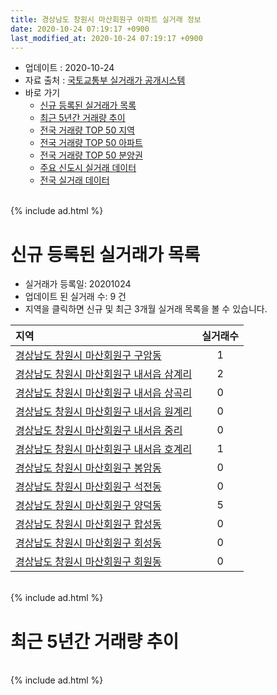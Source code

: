 ```yaml
---
title: 경상남도 창원시 마산회원구 아파트 실거래 정보
date: 2020-10-24 07:19:17 +0900
last_modified_at: 2020-10-24 07:19:17 +0900
---
```


* 업데이트 : 2020-10-24
* 자료 출처 : [국토교통부 실거래가 공개시스템](http://rt.molit.go.kr)
* 바로 가기
    * [신규 등록된 실거래가 목록](#신규-등록된-실거래가-목록)
    * [최근 5년간 거래량 추이](#최근-5년간-거래량-추이)
    * [전국 거래량 TOP 50 지역](https://inasie.github.io/apt-trade-info/최근-3개월-전국에서-가장-거래가-많이-발생한-지역)
    * [전국 거래량 TOP 50 아파트](https://inasie.github.io/apt-trade-info/최근-3개월-전국에서-가장-거래가-많이-발생한-아파트)
    * [전국 거래량 TOP 50 분양권](https://inasie.github.io/apt-trade-info/최근-3개월-전국에서-가장-거래가-많이-발생한-분양권)
    * [주요 신도시 실거래 데이터](https://inasie.github.io/apt-trade-info/주요-신도시)
    * [전국 실거래 데이터](https://inasie.github.io/apt-trade-info/전국)

<br>
{% include ad.html %}
<br>

# 신규 등록된 실거래가 목록
* 실거래가 등록일: 20201024
* 업데이트 된 실거래 수: 9 건
* 지역을 클릭하면 신규 및 최근 3개월 실거래 목록을 볼 수 있습니다.


|지역|실거래수|
|:---|:---:|
|[경상남도 창원시 마산회원구 구암동](https://inasie.github.io/apt-trade-info/경상남도-창원시-마산회원구-구암동)|1|
|[경상남도 창원시 마산회원구 내서읍 삼계리](https://inasie.github.io/apt-trade-info/경상남도-창원시-마산회원구-내서읍-삼계리)|2|
|[경상남도 창원시 마산회원구 내서읍 상곡리](https://inasie.github.io/apt-trade-info/경상남도-창원시-마산회원구-내서읍-상곡리)|0|
|[경상남도 창원시 마산회원구 내서읍 원계리](https://inasie.github.io/apt-trade-info/경상남도-창원시-마산회원구-내서읍-원계리)|0|
|[경상남도 창원시 마산회원구 내서읍 중리](https://inasie.github.io/apt-trade-info/경상남도-창원시-마산회원구-내서읍-중리)|0|
|[경상남도 창원시 마산회원구 내서읍 호계리](https://inasie.github.io/apt-trade-info/경상남도-창원시-마산회원구-내서읍-호계리)|1|
|[경상남도 창원시 마산회원구 봉암동](https://inasie.github.io/apt-trade-info/경상남도-창원시-마산회원구-봉암동)|0|
|[경상남도 창원시 마산회원구 석전동](https://inasie.github.io/apt-trade-info/경상남도-창원시-마산회원구-석전동)|0|
|[경상남도 창원시 마산회원구 양덕동](https://inasie.github.io/apt-trade-info/경상남도-창원시-마산회원구-양덕동)|5|
|[경상남도 창원시 마산회원구 합성동](https://inasie.github.io/apt-trade-info/경상남도-창원시-마산회원구-합성동)|0|
|[경상남도 창원시 마산회원구 회성동](https://inasie.github.io/apt-trade-info/경상남도-창원시-마산회원구-회성동)|0|
|[경상남도 창원시 마산회원구 회원동](https://inasie.github.io/apt-trade-info/경상남도-창원시-마산회원구-회원동)|0|


<br>
{% include ad.html %}
<br>

# 최근 5년간 거래량 추이


<div style="width:100%;">
    <canvas id="deal_progress" height="200"></canvas>
</div>

<script>
new Chart(document.getElementById("deal_progress"), {
    type: 'line',
    data: {
        labels: ['201510','201511','201512','201601','201602','201603','201604','201605','201606','201607','201608','201609','201610','201611','201612','201701','201702','201703','201704','201705','201706','201707','201708','201709','201710','201711','201712','201801','201802','201803','201804','201805','201806','201807','201808','201809','201810','201811','201812','201901','201902','201903','201904','201905','201906','201907','201908','201909','201910','201911','201912','202001','202002','202003','202004','202005','202006','202007','202008','202009','202010'],
        datasets: [{
            label: '매매',
            pointRadius: 1,
            data: [303, 190, 166, 163, 131, 177, 122, 119, 124, 133, 150, 153, 198, 156, 128, 102, 133, 134, 105, 120, 91, 85, 99, 82, 83, 125, 73, 97, 73, 124, 82, 93, 101, 81, 74, 81, 108, 93, 70, 100, 82, 123, 128, 115, 120, 137, 135, 148, 199, 367, 276, 210, 293, 205, 173, 246, 434, 308, 156, 168, 76],
            borderColor: "rgba(255, 201, 14, 1)",
            backgroundColor: "rgba(255, 201, 14, 0.5)",
            fill: false,
            lineTension: 0
        },{
            label: '전월세',
            pointRadius: 1,
            data: [148, 107, 123, 126, 128, 120, 117, 125, 93, 77, 83, 59, 99, 84, 64, 81, 94, 88, 93, 91, 86, 72, 83, 58, 76, 97, 111, 143, 111, 136, 116, 94, 110, 95, 68, 85, 121, 83, 87, 132, 87, 107, 97, 104, 90, 84, 96, 82, 109, 119, 149, 116, 176, 162, 140, 109, 145, 161, 111, 65, 18],
            borderColor: "rgba(0, 141, 185, 1)",
            backgroundColor: "rgba(0, 141, 185, 0.5)",
            fill: false,
            lineTension: 0
        }
        ]
    },
    options: {
        responsive: true,
        title: {
            display: false
        },
        tooltips: {
            mode: 'index',
            intersect: false
        },
        hover: {
            mode: 'nearest',
            intersect: true
        },
        scales: {
            xAxes: [{
                display: true,
                scaleLabel: {
                    display: true,
                    labelString: '년/월'
                }
            }],
            yAxes: [{
                display: true,
                ticks: {
                    suggestedMin: 0,
                },
                scaleLabel: {
                    display: true,
                    labelString: '실거래 수'
                }
            }]
        }
    }
});

</script>


<br>
{% include ad.html %}
<br>

